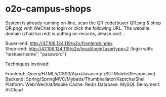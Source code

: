 # o2o-campus-shops
System is already running on-line, scan the QR code(buyer QR.png & shop QR.png) with WeChat to login or click the following URL. 
The website domain (zhaizhai.red) is putting on records, please wait…

Buyer-end:  http://47.106.134.119/o2o/frontend/index        
Shop-end:  http://47.106.134.119/o2o/local/login?usertype=2 (login with: "testusername", "password")


Techniques involved:

Frontend: jQuery/HTML5/CSS3/Ajax/Javascript/SUI Mobile(Responsive)
Backend: Spring/SpringMVC/Mybatis/Thumbnailator/Kaptcha/Shell
Platform: Web/Wechat/Mobile
Cache: Redis
Database: MySQL
Deloyment: AliCloud
